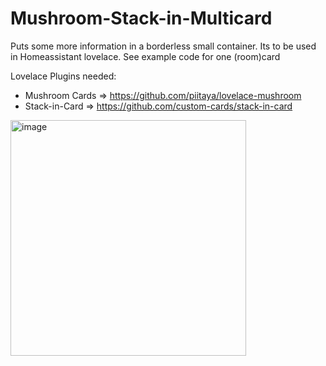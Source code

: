 # Mushroom-Stack-in-Multicard
Puts some more information in a borderless small container. Its to be used in Homeassistant lovelace. See example code for one (room)card

Lovelace Plugins needed:
* Mushroom Cards => https://github.com/piitaya/lovelace-mushroom
* Stack-in-Card => https://github.com/custom-cards/stack-in-card

<img width="377" alt="image" src="https://github.com/ohkaja/Mushroom-Stack-in-Card-Multicard-/assets/93218188/70d2fc2c-36c7-48e3-82b5-9e64234871e0">
